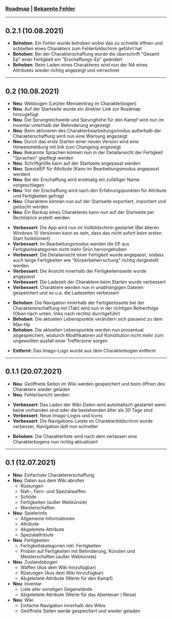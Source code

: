 ### [Roadmap](https://github.com/christophergoltz/imago-app/blob/develop/ROADMAP.md) | [Bekannte Fehler](https://github.com/christophergoltz/imago-app/issues?q=is%3Aissue+is%3Aopen+label%3Abug)

---
## 0.2.1 (10.08.2021)

- **Behoben**: Ein Fehler wurde behoben wobei das zu schnelle öffnen und schließen eines Charakters zum Fehlerbildschirm geführt hat
- **Behoben**: Bei der Charakterschaffung wurde die überschrift "Gesamt Ep" einer Fertigkeit ein "Erschaffungs-Ep" geändert
- **Behoben**: Beim Laden eines Charakteres wird nun der NA eines Attributes wieder richtig angezeigt und verrechnet

---
## 0.2 (10.08.2021)

- **Neu**: Webbogen (Letzter Menüeintrag im Charakterbogen)
- **Neu**: Auf der Startseite wurde ein direkter Link zur Roadmap hinzugefügt
- **Neu**: Die Sprungreichweite und Sprunghöhe für den Kampf wird nun im Inventar unterhalb der Behinderung angezeigt
- **Neu**: Beim aktivieren des Charakterbearbeitungsmodus außerhalb der Charakterschaffung wird nun eine Warnung angezeigt
- **Neu**: Durch das erste Starten einer neuen Version wird eine Hinweismeldung mit link zum Changelog angezeigt
- **Neu**: Bekannte Sprachen können nun in der Detailansicht der Fertigkeit "Sprachen" gepflegt werden
- **Neu**: Schriftgröße kann auf der Startseite angepasst werden
- **Neu**: SpezialEP für Attribute (Kann im Bearbeitungsmodus angepasst werden)
- **Neu**: Bei der Erschaffung wird erstmalig ein zufälliger Name vorgeschlagen
- **Neu**: Vor der Erschaffung wird nach den Erfahrungspunkten für Attribute und Fertigkeiten gefragt
- **Neu**: Charaktere können nun auf der Startseite exportiert, importiert und gelöscht werden
- **Neu**: Ein Backup eines Charakteres kann nun auf der Startseite per Rechtsklick erstellt werden

<!-- -->

- **Verbessert**: Die App wird nun im Vollbildschirm gestartet (Bei älteren Windows 10 Versionen kann es sein, dass das nicht sofort beim ersten Start funktioniert)
- **Verbessert**: Im Bearbeitungsmodus werden die EP aus Fertigkeitskategorien nicht mehr Grün hervorgehoben
- **Verbessert**: Die Detailansicht einer Fertigkeit wurde angepasst, sodass auch lange Fertigkeiten wie "Körperbeherrschung" richtig dargestellt werden
- **Verbessert**: Die Ansicht innerhalb der Fertigkeitensseite wurde angepasst
- **Verbessert**: Die Ladezeit der Charaktere beim Starten wurde verbessert
- **Verbessert**: Charaktere werden nun in unabhängigen Dateien gespeichert und so u.a. die Ladezeiten verbessert

<!-- -->

- **Behoben**: Die Navigation innerhalb der Fertigkeitsseite bei der Charaktererschaffung mit [Tab] wird nun in der richtigen Reihenfolge (Oben nach unten, links nach rechts) durchgeführt
- **Behoben**: Die aktuellen Lebenspunkte verändern sich passend zu dem Max-Hp
- **Behoben**: Die aktuellen Lebenspunkte werden nun prozentual abgespeichert, wodurch Modifikatoren auf Konstitution nicht mehr zum ungewollten ausfall einer Trefferzone sorgen

<!-- -->

- **Entfernt**: Das Imago-Logo wurde aus dem Charakterbogen entfernt

---
## 0.1.1 (20.07.2021)

- **Neu**: Geöffnete Seiten im Wiki werden gespeichert und beim öffnen des Charakters wieder geladen
- **Neu**: Fehlerbericht senden
  
<!-- -->
 
- **Verbessert**: Das Laden der Wiki-Daten wird automatisch gestartet wenn keine vorhanden sind oder die bestehenden älter als 30 Tage sind
- **Verbessert**: Neue Imago-Logos und Icons
- **Verbessert**: Die Navigations-Leiste im Charakterbildschirm wurde verbesser, Navigation lädt nun schneller

<!-- -->

- **Behoben**: Die Charakterliste wird nach dem verlassen eine Charakterbogens nun richtig aktualisiert

--- 
## 0.1 (12.07.2021)
- **Neu**: Einfachste Charaktererschaffung
- **Neu**: Daten aus dem Wiki abrufen
    - Rüstungen
    - Nah-, Fern- und Spezialwaffen
    - Schilde
    - Fertigkeiten (außer Webkünste)
    - Meisterschaften
- **Neu**: Spielerinfo
    - Allgemeine Informationen
    - Attribute
    - Abgeleitete Attribute
    - Spezialattribute
- **Neu**: Fertigkeiten
    - Fertigkeitskategorien inkl. Fertigkeiten
    - Proben auf Fertigkeiten mit Behinderung, Künsten und Meisterschaften (außer Webkünste)
- **Neu**: Zustandsbogen
    - Waffen (Aus dem Wiki hinzufügbar)
    - Rüstungen (Aus dem Wiki hinzufügbar)
    - Abgeleitete Attribute (Werte für den Kampf)
- **Neu**: Inventar
    - Liste aller sonstigen Gegenstände
    - Abgeleitete Attribute (Werte für das Abenteuer / Reise)
- **Neu**: Wiki
    - Einfache Navigation innerhalb des Wikis
    - Geöffnete Seiten werde gespeichert und wieder geladen